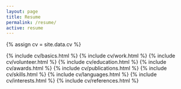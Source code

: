 ```yaml
---
layout: page
title: Resume
permalink: /resume/
active: resume
---
```


{% assign cv = site.data.cv %}

<div class="entries">
	{% include cv/basics.html %}
	{% include cv/work.html %}
	{% include cv/volunteer.html %}
	{% include cv/education.html %}
	{% include cv/awards.html %}
	{% include cv/publications.html %}
	{% include cv/skills.html %}
	{% include cv/languages.html %}
	{% include cv/interests.html %}
	{% include cv/references.html %}
</div>
